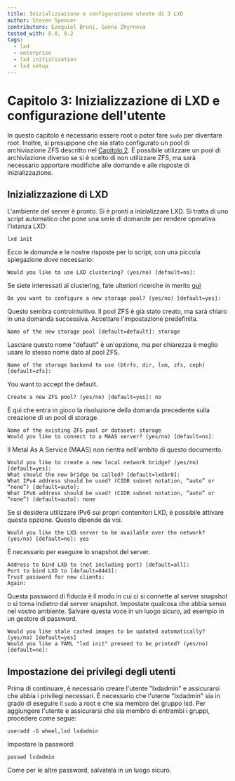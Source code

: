 ```yaml
---
title: Inizializzazione e configurazione utente di 3 LXD
author: Steven Spencer
contributors: Ezequiel Bruni, Ganna Zhyrnova
tested_with: 8.8, 9.2
tags:
  - lxd
  - enterprise
  - lxd initialization
  - lxd setup
---
```


# Capitolo 3: Inizializzazione di LXD e configurazione dell'utente

In questo capitolo è necessario essere root o poter fare `sudo` per diventare root. Inoltre, si presuppone che sia stato configurato un pool di archiviazione ZFS descritto nel [Capitolo 2](02-zfs_setup.md). È possibile utilizzare un pool di archiviazione diverso se si è scelto di non utilizzare ZFS, ma sarà necessario apportare modifiche alle domande e alle risposte di inizializzazione.

## Inizializzazione di LXD

L'ambiente del server è pronto. Si è pronti a inizializzare LXD. Si tratta di uno script automatico che pone una serie di domande per rendere operativa l'istanza LXD:

```
lxd init
```

Ecco le domande e le nostre risposte per lo script, con una piccola spiegazione dove necessario:

```
Would you like to use LXD clustering? (yes/no) [default=no]:
```

Se siete interessati al clustering, fate ulteriori ricerche in merito [qui](https://linuxcontainers.org/lxd/docs/master/clustering/)

```
Do you want to configure a new storage pool? (yes/no) [default=yes]:
```

Questo sembra controintuitivo. Il pool ZFS è già stato creato, ma sarà chiaro in una domanda successiva. Accettare l'impostazione predefinita.

```
Name of the new storage pool [default=default]: storage
```

Lasciare questo nome "default" è un'opzione, ma per chiarezza è meglio usare lo stesso nome dato al pool ZFS.

```
Name of the storage backend to use (btrfs, dir, lvm, zfs, ceph) [default=zfs]:
```

You want to accept the default.

```
Create a new ZFS pool? (yes/no) [default=yes]: no
```

È qui che entra in gioco la risoluzione della domanda precedente sulla creazione di un pool di storage.

```
Name of the existing ZFS pool or dataset: storage
Would you like to connect to a MAAS server? (yes/no) [default=no]:
```

Il Metal As A Service (MAAS) non rientra nell'ambito di questo documento.

```
Would you like to create a new local network bridge? (yes/no) [default=yes]:
What should the new bridge be called? [default=lxdbr0]: 
What IPv4 address should be used? (CIDR subnet notation, “auto” or “none”) [default=auto]:
What IPv6 address should be used? (CIDR subnet notation, “auto” or “none”) [default=auto]: none
```

Se si desidera utilizzare IPv6 sui propri contenitori LXD, è possibile attivare questa opzione. Questo dipende da voi.

```
Would you like the LXD server to be available over the network? (yes/no) [default=no]: yes
```

È necessario per eseguire lo snapshot del server.

```
Address to bind LXD to (not including port) [default=all]:
Port to bind LXD to [default=8443]:
Trust password for new clients:
Again:
```

Questa password di fiducia è il modo in cui ci si connette al server snapshot o si torna indietro dal server snapshot. Impostate qualcosa che abbia senso nel vostro ambiente. Salvare questa voce in un luogo sicuro, ad esempio in un gestore di password.

```
Would you like stale cached images to be updated automatically? (yes/no) [default=yes]
Would you like a YAML "lxd init" preseed to be printed? (yes/no) [default=no]:
```

## Impostazione dei privilegi degli utenti

Prima di continuare, è necessario creare l'utente "lxdadmin" e assicurarsi che abbia i privilegi necessari. È necessario che l'utente "lxdadmin" sia in grado di eseguire il `sudo` a root e che sia membro del gruppo lxd. Per aggiungere l'utente e assicurarsi che sia membro di entrambi i gruppi, procedere come segue:

```
useradd -G wheel,lxd lxdadmin
```

Impostare la password:

```
passwd lxdadmin
```

Come per le altre password, salvatela in un luogo sicuro.

